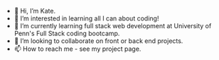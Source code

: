 - 👋  Hi, I’m Kate.
- 👀  I’m interested in learning all I can about coding!
- 🌱  I’m currently learning full stack web development at University of Penn's Full Stack coding bootcamp.
- 💞️  I’m looking to collaborate on front or back end projects.
- 📫  How to reach me - see my project page. 

<!---
ktmac21/ktmac21 is a ✨ special ✨ repository because its `README.md` (this file) appears on your GitHub profile.
You can click the Preview link to take a look at your changes.
--->
